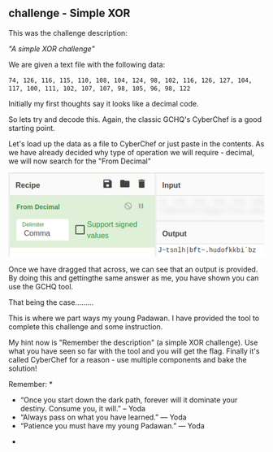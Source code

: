 ## challenge - Simple XOR

This was the challenge description:

*"A simple XOR challenge"*

We are given a text file with the following data:
```
74, 126, 116, 115, 110, 108, 104, 124, 98, 102, 116, 126, 127, 104, 117, 100, 111, 102, 107, 107, 98, 105, 96, 98, 122
```

Initially my first thoughts say it looks like a decimal code.

So lets try and decode this. Again, the classic GCHQ's CyberChef is a good starting point.

Let's load up the data as a file to CyberChef or just paste in the contents. As we have already decided why type of operation we will require - decimal, we will now search for the "From Decimal"

![](./images/image017a.png)

Once we have dragged that across, we can see that an output is provided. By doing this and gettingthe same answer as me, you have shown you can use the GCHQ tool.

That being the case.........

This is where we part ways my young Padawan. I have provided the tool to complete this challenge and some instruction.

My hint now is "Remember the description" (a simple XOR challenge). Use what you have seen so far with the tool and you will get the flag. Finally it's called CyberChef for a reason - use multiple components and bake the solution!

Remember:
*
- “Once you start down the dark path, forever will it dominate your destiny. Consume you, it will.” – Yoda
- “Always pass on what you have learned.” — Yoda
- “Patience you must have my young Padawan.” — Yoda
*
